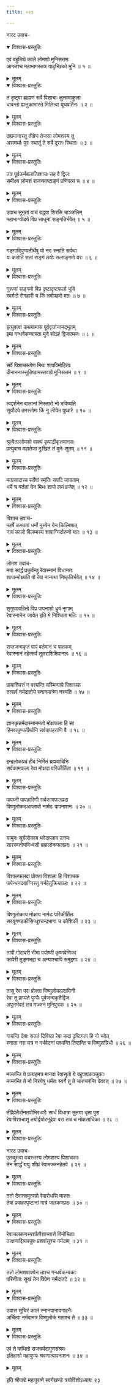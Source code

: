 ```yaml
---
title: ०२३

---
```

नारद उवाच-  

<details open><summary>विश्वास-प्रस्तुतिः</summary>

एवं बहुतिथे काले लोमशो मुनिसत्तमः  
आगतश्च महाभागस्तत्र यादृच्छिको मुनि ॥ १ ॥
</details>

<details><summary>मूलम्</summary>

एवं बहुतिथे काले लोमशो मुनिसत्तमः  
आगतश्च महाभागस्तत्र यादृच्छिको मुनि ॥ १ ॥
</details>



<details open><summary>विश्वास-प्रस्तुतिः</summary>

तं दृष्ट्वा ब्राह्मणं सर्वे पिशाचाः क्षुत्समाकुलाः  
धावन्तो ह्यत्तुकामास्ते मिलित्वा यूथवर्तिनः ॥ २ ॥
</details>

<details><summary>मूलम्</summary>

तं दृष्ट्वा ब्राह्मणं सर्वे पिशाचाः क्षुत्समाकुलाः  
धावन्तो ह्यत्तुकामास्ते मिलित्वा यूथवर्तिनः ॥ २ ॥
</details>



<details open><summary>विश्वास-प्रस्तुतिः</summary>

दह्यमानास्तु तीव्रेण तेजसा लोमशस्य तु  
असमर्थाः पुरः स्थातुं ते सर्वे दूरतः स्थिताः ॥ ३ ॥
</details>

<details><summary>मूलम्</summary>

दह्यमानास्तु तीव्रेण तेजसा लोमशस्य तु  
असमर्थाः पुरः स्थातुं ते सर्वे दूरतः स्थिताः ॥ ३ ॥
</details>



<details open><summary>विश्वास-प्रस्तुतिः</summary>

तत्र पूर्वकर्मबलात्पिशाचः सह वै द्विजः  
समीक्ष्य लोमशं राजन्साष्टाङ्गं प्रणिपत्य च ॥ ४ ॥
</details>

<details><summary>मूलम्</summary>

तत्र पूर्वकर्मबलात्पिशाचः सह वै द्विजः  
समीक्ष्य लोमशं राजन्साष्टाङ्गं प्रणिपत्य च ॥ ४ ॥
</details>



<details open><summary>विश्वास-प्रस्तुतिः</summary>

उवाच सूनृतां वाचं बद्ध्वा शिरसि चाञ्जलिम्  
महाभाग्योदये विप्र साधूनां सङ्गतिर्भवेत् ॥ ५ ॥
</details>

<details><summary>मूलम्</summary>

उवाच सूनृतां वाचं बद्ध्वा शिरसि चाञ्जलिम्  
महाभाग्योदये विप्र साधूनां सङ्गतिर्भवेत् ॥ ५ ॥
</details>



<details open><summary>विश्वास-प्रस्तुतिः</summary>

गङ्गादिपुण्यतीर्थेषु यो नरः स्नाति सर्वथा  
यः करोति सतां सङ्गं तयोः सत्सङ्गमो वरः ॥ ६ ॥
</details>

<details><summary>मूलम्</summary>

गङ्गादिपुण्यतीर्थेषु यो नरः स्नाति सर्वथा  
यः करोति सतां सङ्गं तयोः सत्सङ्गमो वरः ॥ ६ ॥
</details>



<details open><summary>विश्वास-प्रस्तुतिः</summary>

गुरूणां सङ्गमो विप्र दृष्टादृष्टफलो भुवि  
स्वर्गदो रोगहारी च किं तमोपहरो मतः ॥ ७ ॥
</details>

<details><summary>मूलम्</summary>

गुरूणां सङ्गमो विप्र दृष्टादृष्टफलो भुवि  
स्वर्गदो रोगहारी च किं तमोपहरो मतः ॥ ७ ॥
</details>



<details open><summary>विश्वास-प्रस्तुतिः</summary>

इत्युक्त्वा कथयामास पूर्ववृत्तान्तमद्भुतम्  
इमा गन्धर्वकन्यास्ता मुने सोऽहं द्विजात्मजः ॥ ८ ॥
</details>

<details><summary>मूलम्</summary>

इत्युक्त्वा कथयामास पूर्ववृत्तान्तमद्भुतम्  
इमा गन्धर्वकन्यास्ता मुने सोऽहं द्विजात्मजः ॥ ८ ॥
</details>



<details open><summary>विश्वास-प्रस्तुतिः</summary>

सर्वे पिशाचरूपेण मिथः शापविमोहिताः  
दीनाननास्सुतिष्ठामस्तवाग्रे मुनिसत्तम ॥ ९ ॥
</details>

<details><summary>मूलम्</summary>

सर्वे पिशाचरूपेण मिथः शापविमोहिताः  
दीनाननास्सुतिष्ठामस्तवाग्रे मुनिसत्तम ॥ ९ ॥
</details>



<details open><summary>विश्वास-प्रस्तुतिः</summary>

त्वद्दर्शनेन बालानां निस्तारो नो भविष्यति  
सूर्योदये तमस्तोमः किं नु लीयेत पुष्करे ॥ १० ॥
</details>

<details><summary>मूलम्</summary>

त्वद्दर्शनेन बालानां निस्तारो नो भविष्यति  
सूर्योदये तमस्तोमः किं नु लीयेत पुष्करे ॥ १० ॥
</details>



<details open><summary>विश्वास-प्रस्तुतिः</summary>

श्रुत्वैतल्लोमशो वाक्यं कृपार्द्रीकृतमानसः  
प्रत्युवाच महातेजा दुःखितं तं मुनेः सुतम् ॥ ११ ॥
</details>

<details><summary>मूलम्</summary>

श्रुत्वैतल्लोमशो वाक्यं कृपार्द्रीकृतमानसः  
प्रत्युवाच महातेजा दुःखितं तं मुनेः सुतम् ॥ ११ ॥
</details>



<details open><summary>विश्वास-प्रस्तुतिः</summary>

मत्प्रसादाच्च सर्वेषां स्मृतिः सपदि जायताम्  
धर्मे च वर्ततां येन मिथः शापो लयं व्रजेत् ॥ १२ ॥
</details>

<details><summary>मूलम्</summary>

मत्प्रसादाच्च सर्वेषां स्मृतिः सपदि जायताम्  
धर्मे च वर्ततां येन मिथः शापो लयं व्रजेत् ॥ १२ ॥
</details>



<details open><summary>विश्वास-प्रस्तुतिः</summary>

पिशाच उवाच-  
महर्षे कथ्यतां धर्मो मुच्येम येन किल्बिषात्  
नायं कालो विलम्बस्य शापाग्निर्दारुणो यतः ॥ १३ ॥
</details>

<details><summary>मूलम्</summary>

पिशाच उवाच-  
महर्षे कथ्यतां धर्मो मुच्येम येन किल्बिषात्  
नायं कालो विलम्बस्य शापाग्निर्दारुणो यतः ॥ १३ ॥
</details>



<details open><summary>विश्वास-प्रस्तुतिः</summary>

लोमश उवाच-  
मया सार्द्धं प्रकुर्वन्तु रेवास्नानं विधानतः  
शापान्मोक्ष्यति वो रेवा नान्यथा निष्कृतिर्भवेत् ॥ १४ ॥
</details>

<details><summary>मूलम्</summary>

लोमश उवाच-  
मया सार्द्धं प्रकुर्वन्तु रेवास्नानं विधानतः  
शापान्मोक्ष्यति वो रेवा नान्यथा निष्कृतिर्भवेत् ॥ १४ ॥
</details>



<details open><summary>विश्वास-प्रस्तुतिः</summary>

शृणुष्वावहितो विप्र पापनाशो ध्रुवं नृणाम्  
रेवास्नानेन जायेत इति मे निश्चिता मतिः ॥ १५ ॥
</details>

<details><summary>मूलम्</summary>

शृणुष्वावहितो विप्र पापनाशो ध्रुवं नृणाम्  
रेवास्नानेन जायेत इति मे निश्चिता मतिः ॥ १५ ॥
</details>



<details open><summary>विश्वास-प्रस्तुतिः</summary>

सप्तजन्मकृतं पापं वर्तमानं च पातकम्  
रेवास्नानं दहेत्सर्वं तूलराशिमिवानलः ॥ १६ ॥
</details>

<details><summary>मूलम्</summary>

सप्तजन्मकृतं पापं वर्तमानं च पातकम्  
रेवास्नानं दहेत्सर्वं तूलराशिमिवानलः ॥ १६ ॥
</details>



<details open><summary>विश्वास-प्रस्तुतिः</summary>

प्रायाश्चित्तं न पश्यन्ति यस्मिन्पापे पिशाचक  
तत्सर्वं नर्मदातोये स्नानमात्रेण नश्यति ॥ १७ ॥
</details>

<details><summary>मूलम्</summary>

प्रायाश्चित्तं न पश्यन्ति यस्मिन्पापे पिशाचक  
तत्सर्वं नर्मदातोये स्नानमात्रेण नश्यति ॥ १७ ॥
</details>



<details open><summary>विश्वास-प्रस्तुतिः</summary>

ज्ञानकृन्नर्मदास्नानमतो मोक्षफला हि सा  
हिमवत्पुण्यतीर्थानि सर्वपापहराणि वै ॥ १८ ॥
</details>

<details><summary>मूलम्</summary>

ज्ञानकृन्नर्मदास्नानमतो मोक्षफला हि सा  
हिमवत्पुण्यतीर्थानि सर्वपापहराणि वै ॥ १८ ॥
</details>



<details open><summary>विश्वास-प्रस्तुतिः</summary>

इन्द्रलोकप्रदं हीदं निर्मितं ब्रह्मवादिभिः  
सर्वकामफला रेवा मोक्षदा परिकीर्तिता ॥ १९ ॥
</details>

<details><summary>मूलम्</summary>

इन्द्रलोकप्रदं हीदं निर्मितं ब्रह्मवादिभिः  
सर्वकामफला रेवा मोक्षदा परिकीर्तिता ॥ १९ ॥
</details>



<details open><summary>विश्वास-प्रस्तुतिः</summary>

पापघ्नी पापहारिणी सर्वकामफलप्रदा  
विष्णुलोकदआप्लावो नार्मदः पापनाशनः ॥ २० ॥
</details>

<details><summary>मूलम्</summary>

पापघ्नी पापहारिणी सर्वकामफलप्रदा  
विष्णुलोकदआप्लावो नार्मदः पापनाशनः ॥ २० ॥
</details>



<details open><summary>विश्वास-प्रस्तुतिः</summary>

यामुनः सूर्यलोकाय भवेदाप्लाव उत्तमः  
सारस्वतोघविध्वंसी ब्रह्मलोकफलप्रदः ॥ २१ ॥
</details>

<details><summary>मूलम्</summary>

यामुनः सूर्यलोकाय भवेदाप्लाव उत्तमः  
सारस्वतोघविध्वंसी ब्रह्मलोकफलप्रदः ॥ २१ ॥
</details>



<details open><summary>विश्वास-प्रस्तुतिः</summary>

विशालफलदा प्रोक्ता विशाला हि पिशाचक  
पापेन्धनदवाग्निस्तु गर्भहेतुक्रियापहः ॥ २२ ॥
</details>

<details><summary>मूलम्</summary>

विशालफलदा प्रोक्ता विशाला हि पिशाचक  
पापेन्धनदवाग्निस्तु गर्भहेतुक्रियापहः ॥ २२ ॥
</details>



<details open><summary>विश्वास-प्रस्तुतिः</summary>

विष्णुलोकाय मोक्षाय नार्मदः परिकीर्तितः  
सरयूगण्डकीसिन्धुश्चन्द्रभागा च कौशिकी ॥ २३ ॥
</details>

<details><summary>मूलम्</summary>

विष्णुलोकाय मोक्षाय नार्मदः परिकीर्तितः  
सरयूगण्डकीसिन्धुश्चन्द्रभागा च कौशिकी ॥ २३ ॥
</details>



<details open><summary>विश्वास-प्रस्तुतिः</summary>

तापी गोदावरी भीमा पयोष्णी कृष्णवेणिका  
कावेरी तुङ्गभद्रा च अन्याश्चापि समुद्रगाः ॥ २४ ॥
</details>

<details><summary>मूलम्</summary>

तापी गोदावरी भीमा पयोष्णी कृष्णवेणिका  
कावेरी तुङ्गभद्रा च अन्याश्चापि समुद्रगाः ॥ २४ ॥
</details>



<details open><summary>विश्वास-प्रस्तुतिः</summary>

तासु रेवा परा प्रोक्ता विष्णुलोकप्रदायिनी  
रेवा तु प्राप्यते पुण्यैः पूर्वजन्मकृतैर्द्विज  
अपुनर्भवदं तत्र मज्जनं मुनिपुत्रक ॥ २५ ॥
</details>

<details><summary>मूलम्</summary>

तासु रेवा परा प्रोक्ता विष्णुलोकप्रदायिनी  
रेवा तु प्राप्यते पुण्यैः पूर्वजन्मकृतैर्द्विज  
अपुनर्भवदं तत्र मज्जनं मुनिपुत्रक ॥ २५ ॥
</details>



<details open><summary>विश्वास-प्रस्तुतिः</summary>

गायन्ति देवाः सततं दिविष्ठा रेवा कदा दृष्टिगता हि नो भवेत्  
स्नाता नरा यत्र न गर्भवेदनां पश्यन्ति तिष्ठन्ति च विष्णुसन्निधौ ॥ २६ ॥
</details>

<details><summary>मूलम्</summary>

गायन्ति देवाः सततं दिविष्ठा रेवा कदा दृष्टिगता हि नो भवेत्  
स्नाता नरा यत्र न गर्भवेदनां पश्यन्ति तिष्ठन्ति च विष्णुसन्निधौ ॥ २६ ॥
</details>



<details open><summary>विश्वास-प्रस्तुतिः</summary>

मज्जन्ति ये प्रत्यहमत्र मानवा रेवासुतो ये बहुपापकञ्चुकाः  
मज्जन्ति ते नो निरयेषु धर्मतः स्वर्गे तु ते चारुचरन्ति देववत् ॥ २७ ॥
</details>

<details><summary>मूलम्</summary>

मज्जन्ति ये प्रत्यहमत्र मानवा रेवासुतो ये बहुपापकञ्चुकाः  
मज्जन्ति ते नो निरयेषु धर्मतः स्वर्गे तु ते चारुचरन्ति देववत् ॥ २७ ॥
</details>



<details open><summary>विश्वास-प्रस्तुतिः</summary>

तीव्रैर्व्रतैर्दानतपोभिरध्वरैः सार्धं विधात्रा तुलया धृता पुरा  
रेवापिशाचाशु तयोर्द्वयोरभूद्रेवा वरा तत्र च मोक्षसाधिका ॥ २८ ॥
</details>

<details><summary>मूलम्</summary>

तीव्रैर्व्रतैर्दानतपोभिरध्वरैः सार्धं विधात्रा तुलया धृता पुरा  
रेवापिशाचाशु तयोर्द्वयोरभूद्रेवा वरा तत्र च मोक्षसाधिका ॥ २८ ॥
</details>



<details open><summary>विश्वास-प्रस्तुतिः</summary>

नारद उवाच-  
एतच्छ्रुत्वा वचस्तस्य लोमशस्य पिशाचकाः  
तेन सार्द्धं ययुः शीघ्रं रेवामज्जनहेतवे ॥ २९ ॥
</details>

<details><summary>मूलम्</summary>

नारद उवाच-  
एतच्छ्रुत्वा वचस्तस्य लोमशस्य पिशाचकाः  
तेन सार्द्धं ययुः शीघ्रं रेवामज्जनहेतवे ॥ २९ ॥
</details>



<details open><summary>विश्वास-प्रस्तुतिः</summary>

ततो दैवात्समुत्पन्नो रेवारोधसि मारुतः  
तेषां प्रवाहस्पृष्टानां गात्रे जलकणप्रदः ॥ ३० ॥
</details>

<details><summary>मूलम्</summary>

ततो दैवात्समुत्पन्नो रेवारोधसि मारुतः  
तेषां प्रवाहस्पृष्टानां गात्रे जलकणप्रदः ॥ ३० ॥
</details>



<details open><summary>विश्वास-प्रस्तुतिः</summary>

रेवाजलकणस्पर्शात्पैशाच्यात्ते विमोचिताः  
तत्क्षणाद्दिव्यवपुषः प्रशशंसुश्च नर्मदाम् ॥ ३१ ॥
</details>

<details><summary>मूलम्</summary>

रेवाजलकणस्पर्शात्पैशाच्यात्ते विमोचिताः  
तत्क्षणाद्दिव्यवपुषः प्रशशंसुश्च नर्मदाम् ॥ ३१ ॥
</details>



<details open><summary>विश्वास-प्रस्तुतिः</summary>

ततो लोमशवाक्येन ताश्च गन्धर्वकन्यकाः  
परिणीताः सुखं तेन विप्रेण नर्मदातटे ॥ ३२ ॥
</details>

<details><summary>मूलम्</summary>

ततो लोमशवाक्येन ताश्च गन्धर्वकन्यकाः  
परिणीताः सुखं तेन विप्रेण नर्मदातटे ॥ ३२ ॥
</details>



<details open><summary>विश्वास-प्रस्तुतिः</summary>

उवास सुचिरं कालं स्नानपानावगाहनैः  
अर्चित्वा नर्मदामत्र विष्णुलोकं गताश्च ते ॥ ३३ ॥
</details>

<details><summary>मूलम्</summary>

उवास सुचिरं कालं स्नानपानावगाहनैः  
अर्चित्वा नर्मदामत्र विष्णुलोकं गताश्च ते ॥ ३३ ॥
</details>



<details open><summary>विश्वास-प्रस्तुतिः</summary>

एवं ते कथितो राजन्नर्मदागुणसंश्रयः  
इतिहासो महापुण्यः श्रवणात्पापनाशनः ॥ ३४ ॥
</details>

<details><summary>मूलम्</summary>

एवं ते कथितो राजन्नर्मदागुणसंश्रयः  
इतिहासो महापुण्यः श्रवणात्पापनाशनः ॥ ३४ ॥
</details>


इति श्रीपाद्मे महापुराणे स्वर्गखण्डे त्रयोविंशोऽध्यायः २३